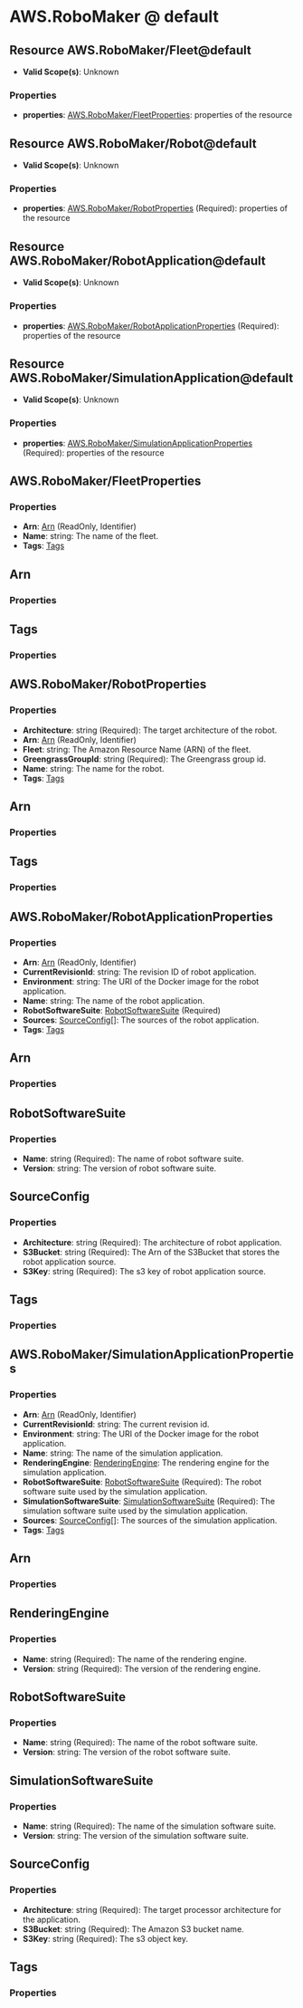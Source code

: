# AWS.RoboMaker @ default

## Resource AWS.RoboMaker/Fleet@default
* **Valid Scope(s)**: Unknown
### Properties
* **properties**: [AWS.RoboMaker/FleetProperties](#awsrobomakerfleetproperties): properties of the resource

## Resource AWS.RoboMaker/Robot@default
* **Valid Scope(s)**: Unknown
### Properties
* **properties**: [AWS.RoboMaker/RobotProperties](#awsrobomakerrobotproperties) (Required): properties of the resource

## Resource AWS.RoboMaker/RobotApplication@default
* **Valid Scope(s)**: Unknown
### Properties
* **properties**: [AWS.RoboMaker/RobotApplicationProperties](#awsrobomakerrobotapplicationproperties) (Required): properties of the resource

## Resource AWS.RoboMaker/SimulationApplication@default
* **Valid Scope(s)**: Unknown
### Properties
* **properties**: [AWS.RoboMaker/SimulationApplicationProperties](#awsrobomakersimulationapplicationproperties) (Required): properties of the resource

## AWS.RoboMaker/FleetProperties
### Properties
* **Arn**: [Arn](#arn) (ReadOnly, Identifier)
* **Name**: string: The name of the fleet.
* **Tags**: [Tags](#tags)

## Arn
### Properties

## Tags
### Properties

## AWS.RoboMaker/RobotProperties
### Properties
* **Architecture**: string (Required): The target architecture of the robot.
* **Arn**: [Arn](#arn) (ReadOnly, Identifier)
* **Fleet**: string: The Amazon Resource Name (ARN) of the fleet.
* **GreengrassGroupId**: string (Required): The Greengrass group id.
* **Name**: string: The name for the robot.
* **Tags**: [Tags](#tags)

## Arn
### Properties

## Tags
### Properties

## AWS.RoboMaker/RobotApplicationProperties
### Properties
* **Arn**: [Arn](#arn) (ReadOnly, Identifier)
* **CurrentRevisionId**: string: The revision ID of robot application.
* **Environment**: string: The URI of the Docker image for the robot application.
* **Name**: string: The name of the robot application.
* **RobotSoftwareSuite**: [RobotSoftwareSuite](#robotsoftwaresuite) (Required)
* **Sources**: [SourceConfig](#sourceconfig)[]: The sources of the robot application.
* **Tags**: [Tags](#tags)

## Arn
### Properties

## RobotSoftwareSuite
### Properties
* **Name**: string (Required): The name of robot software suite.
* **Version**: string: The version of robot software suite.

## SourceConfig
### Properties
* **Architecture**: string (Required): The architecture of robot application.
* **S3Bucket**: string (Required): The Arn of the S3Bucket that stores the robot application source.
* **S3Key**: string (Required): The s3 key of robot application source.

## Tags
### Properties

## AWS.RoboMaker/SimulationApplicationProperties
### Properties
* **Arn**: [Arn](#arn) (ReadOnly, Identifier)
* **CurrentRevisionId**: string: The current revision id.
* **Environment**: string: The URI of the Docker image for the robot application.
* **Name**: string: The name of the simulation application.
* **RenderingEngine**: [RenderingEngine](#renderingengine): The rendering engine for the simulation application.
* **RobotSoftwareSuite**: [RobotSoftwareSuite](#robotsoftwaresuite) (Required): The robot software suite used by the simulation application.
* **SimulationSoftwareSuite**: [SimulationSoftwareSuite](#simulationsoftwaresuite) (Required): The simulation software suite used by the simulation application.
* **Sources**: [SourceConfig](#sourceconfig)[]: The sources of the simulation application.
* **Tags**: [Tags](#tags)

## Arn
### Properties

## RenderingEngine
### Properties
* **Name**: string (Required): The name of the rendering engine.
* **Version**: string (Required): The version of the rendering engine.

## RobotSoftwareSuite
### Properties
* **Name**: string (Required): The name of the robot software suite.
* **Version**: string: The version of the robot software suite.

## SimulationSoftwareSuite
### Properties
* **Name**: string (Required): The name of the simulation software suite.
* **Version**: string: The version of the simulation software suite.

## SourceConfig
### Properties
* **Architecture**: string (Required): The target processor architecture for the application.
* **S3Bucket**: string (Required): The Amazon S3 bucket name.
* **S3Key**: string (Required): The s3 object key.

## Tags
### Properties

